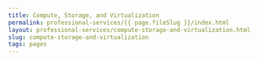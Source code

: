 ```yaml
---
title: Compute, Storage, and Virtualization
permalink: professional-services/{{ page.fileSlug }}/index.html
layout: professional-services/compute-storage-and-virtualization.html
slug: compute-storage-and-virtualization
tags: pages
---
```



